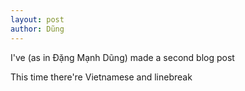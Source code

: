 ```yaml
---
layout: post
author: Dũng
---
```

I've (as in Đặng Mạnh Dũng) made a second blog post

This time there're Vietnamese and linebreak